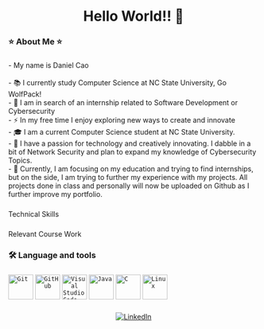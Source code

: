 ###

<h1 align="center">Hello World!! 👋</h1>

###

<h3 align="left">⭐️ About Me ⭐️</h3>

###

<p align="left">- My name is Daniel Cao<br><br>- 📚 I currently study Computer Science at NC State University, Go WolfPack!<br>- 🔭 I am in search of an internship related to Software Development or Cybersecurity<br>- ⚡ In my free time I enjoy exploring new ways to create and innovate<br>- 🎓 I am a current Computer Science student at NC State University.<br>
- 👾 I have a passion for technology and creatively innovating. I dabble in a bit of Network Security and plan to expand my knowledge of Cybersecurity Topics.<br>
- 💸 Currently, I am focusing on my education and trying to find internships, but on the side, I am trying to further my experience with my projects.
All projects done in class and personally will now be uploaded on Github as I further improve my portfolio.<br></p>

###
Technical Skills
###
Relevant Course Work
###

<h3 align="left">🛠 Language and tools</h3>

###

<div align="left">
	<code><img width="50" src="https://user-images.githubusercontent.com/25181517/192108372-f71d70ac-7ae6-4c0d-8395-51d8870c2ef0.png" alt="Git" title="Git"/></code>
	<code><img width="50" src="https://user-images.githubusercontent.com/25181517/192108374-8da61ba1-99ec-41d7-80b8-fb2f7c0a4948.png" alt="GitHub" title="GitHub"/></code>
	<code><img width="50" src="https://user-images.githubusercontent.com/25181517/192108891-d86b6220-e232-423a-bf5f-90903e6887c3.png" alt="Visual Studio Code" title="Visual Studio Code"/></code>
	<code><img width="50" src="https://user-images.githubusercontent.com/25181517/117201156-9a724800-adec-11eb-9a9d-3cd0f67da4bc.png" alt="Java" title="Java"/></code>
	<code><img width="50" src="https://user-images.githubusercontent.com/25181517/192106070-46255bcf-65e6-4c6b-a296-bf8d0d8fb2a7.png" alt="C" title="C"/></code>
	<code><img width="50" src="https://github.com/marwin1991/profile-technology-icons/assets/76662862/2481dc48-be6b-4ebb-9e8c-3b957efe69fa" alt="Linux" title="Linux"/></code>
</div>

###

<p align="center">
  <a href="https://www.linkedin.com/in/daniel-cao-931722230/" target="_blank">
    <img src="https://img.shields.io/static/v1?message=LinkedIn&logo=linkedin&label=&color=0077B5&logoColor=white&labelColor=&style=for-the-badge" alt="LinkedIn" />
  </a>
</p>

###

###



<!---
DCDanny03/DCDanny03 is a ✨ special ✨ repository because its `README.md` (this file) appears on your GitHub profile.
You can click the Preview link to take a look at your changes.
--->

